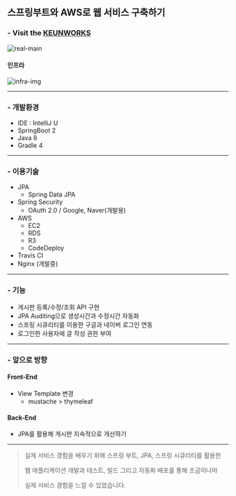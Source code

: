 ## 스프링부트와 AWS로 웹 서비스 구축하기

### - Visit the [KEUNWORKS](http://ec2-3-12-184-105.us-east-2.compute.amazonaws.com:8080/) 
![real-main](https://user-images.githubusercontent.com/44364909/76126769-5ac29b80-6043-11ea-90e7-5f700f1c40c1.jpg)
#### 인프라 
![infra-img](https://user-images.githubusercontent.com/44364909/75813810-f948c580-5dd3-11ea-8357-25c096eb8c29.png)

---
### - 개발환경
* IDE : IntelliJ U
* SpringBoot 2
* Java 8
* Gradle 4

---  
### - 이용기술

* JPA
    * Spring Data JPA
* Spring Security
    * OAuth 2.0 / Google, Naver(개발용)
 * AWS
   * EC2
   * RDS
   * R3
   * CodeDeploy
 * Travis CI
 * Nginx (개발중)
---
### - 기능
* 게시판 등록/수정/조회 API 구현
* JPA Auditing으로 생성시간과 수정시간 자동화
* 스프링 시큐리티를 이용한 구글과 네이버 로그인 연동
* 로그인한 사용자에 글 작성 권한 부여
 
---

### - 앞으로 방향
#### Front-End
* View Template 변경
   * mustache > thymeleaf 
   

#### Back-End
* JPA를 활용해 게시판 지속적으로 개선하기

---


> 
> 실제 서비스 경험을 배우기 위해 스프링 부트, JPA, 스프링 시큐리티를 활용한
>
> 웹 애플리케이션 개발과 테스트, 빌드 그리고 자동화 배포를 통해 조금이나마
> 
> 실제 서비스 경험을 느낄 수 있었습니다.
> 
>
>
